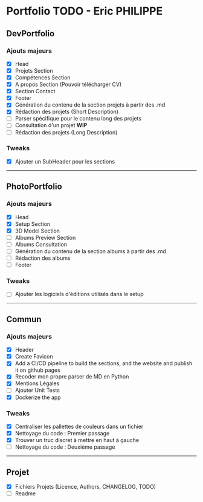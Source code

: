 # Portfolio TODO - Eric PHILIPPE

## DevPortfolio

### Ajouts majeurs

- [x] Head
- [x] Projets Section
- [x] Compétences Section
- [x] A propos Section (Pouvoir télécharger CV)
- [x] Section Contact
- [x] Footer
- [x] Génération du contenu de la section projets à partir des .md
- [x] Rédaction des projets (Short Description)
- [ ] Parser spécifique pour le contenu long des projets
- [ ] Consultation d'un projet **WIP**
- [ ] Rédaction des projets (Long Description)

### Tweaks

- [x] Ajouter un SubHeader pour les sections

---

## PhotoPortfolio

### Ajouts majeurs

- [x] Head
- [x] Setup Section
- [x] 3D Model Section
- [ ] Albums Preview Section
- [ ] Albums Consultation
- [ ] Génération du contenu de la section albums à partir des .md
- [ ] Rédaction des albums
- [ ] Footer

### Tweaks

- [ ] Ajouter les logiciels d'éditions utilisés dans le setup

---

## Commun

### Ajouts majeurs

- [x] Header
- [x] Create Favicon
- [x] Add a CI/CD pipeline to build the sections, and the website and publish it on github pages
- [x] Recoder mon propre parser de MD en Python
- [x] Mentions Légales
- [ ] Ajouter Unit Tests
- [x] Dockerize the app

### Tweaks

- [x] Centraliser les pallettes de couleurs dans un fichier
- [x] Nettoyage du code : Premier passage
- [x] Trouver un truc discret à mettre en haut à gauche
- [ ] Nettoyage du code : Deuxième passage

---

## Projet

- [x] Fichiers Projets (Licence, Authors, CHANGELOG, TODO)
- [ ] Readme
